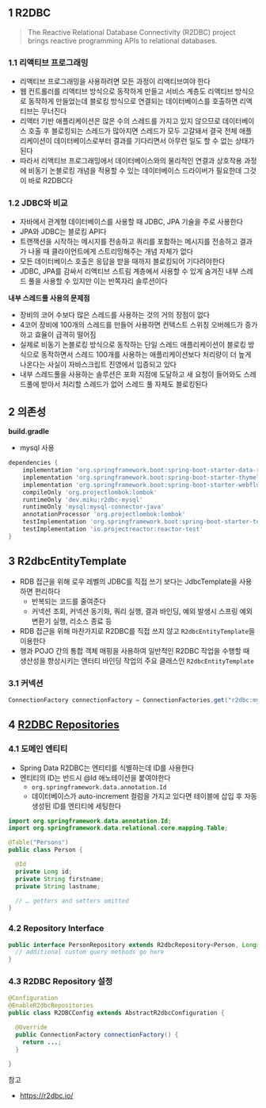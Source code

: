 ##  1 R2DBC

> The Reactive Relational Database Connectivity (R2DBC) project brings reactive programming APIs to relational databases.



###  1.1 리액티브 프로그래밍

* 리액티브 프로그래밍을 사용하려면 모든 과정이 리액티브여야 한다
* 웹 컨트롤러를 리액티브 방식으로 동작하게 만들고 서비스 계층도 리액티브 방식으로 동작하게 만들었는데 블로킹 방식으로 연결되는 데이터베이스를 호출하면 리액티브는 무너진다
* 리액터 기반 애플리케이션은 많은 수의 스레드를 가지고 있지 않으므로 데이터베이스 호출 후 블로킹되는 스레드가 많아지면 스레드가 모두 고갈돼서 결국 전체 애플리케이션이 데이터베이스로부터 결과를 기다리면서 아무런 일도 할 수 없는 상태가 된다
* 따라서 리액티브 프로그래밍에서 데이터베이스와의 물리적인 연결과 상호작용 과정에 비동기 논블로킹 개념을 적용할 수 있는 데이터베이스 드라이버가 필요한데 그것이 바로 R2DBC다



###  1.2 JDBC와 비교

* 자바에서 관계형 데이터베이스를 사용할 때 JDBC, JPA 기술을 주로 사용한다
* JPA와 JDBC는 블로킹 API다
* 트랜잭션을 시작하는 메시지를 전송하고 쿼리를 포함하는 메시지를 전송하고 결과가 나올 때 클라이언트에게 스트리밍해주는 개념 자체가 없다
* 모든 데이터베이스 호출은 응답을 받을 때까지 블로킹되어 기다려야한다
* JDBC, JPA를 감싸서 리액티브 스트림 계층에서 사용할 수 있게 숨겨진 내부 스레드 풀을 사용할 수 있지만 이는 반쪽자리 솔루션이다



**내부 스레드풀 사용의 문제점**

* 장비의 코어 수보다 많은 스레드를 사용하는 것의 거의 장점이 없다
* 4코어 장비에 100개의 스레드를 만들어 사용하면 컨텍스트 스위칭 오버헤드가 증가하고 효율이 급격히 떨어짐
* 실제로 비동기 논블로킹 방식으로 동작하는 단일 스레드 애플리케이션이 블로킹 방식으로 동작하면서 스레드 100개를 사용하는 애플리케이션보다 처리량이 더 높게 나온다는 사실이 자바스크립트 진영에서 입증되고 있다
* 내부 스레드풀을 사용하는 솔루션은 포화 지점에 도달하고 새 요청이 들어와도 스레드풀에 받아서 처리할 스레드가 없어 스레드 풀 자체도 블로킹된다

##  2 의존성

**build.gradle**

* mysql 사용

```groovy
dependencies {
    implementation 'org.springframework.boot:spring-boot-starter-data-r2dbc'
    implementation 'org.springframework.boot:spring-boot-starter-thymeleaf'
    implementation 'org.springframework.boot:spring-boot-starter-webflux'
    compileOnly 'org.projectlombok:lombok'
    runtimeOnly 'dev.miku:r2dbc-mysql'
    runtimeOnly 'mysql:mysql-connector-java'
    annotationProcessor 'org.projectlombok:lombok'
    testImplementation 'org.springframework.boot:spring-boot-starter-test'
    testImplementation 'io.projectreactor:reactor-test'
}
```



##  3 R2dbcEntityTemplate

* RDB 접근을 위해 로우 레벨의 JDBC를 직접 쓰기 보다는 JdbcTemplate을 사용하면 편리하다
  * 반복되는 코드를 줄여준다
  * 커넥션 조회, 커넥션 동기화, 쿼리 실행, 결과 바인딩, 예외 발생시 스프링 예외 변환기 실행, 리소스 종료 등
* RDB 접근을 위해 마찬가지로 R2DBC를 직접 쓰지 않고 `R2dbcEntityTemplate`을 이용한다
* 행과 POJO 간의 통합 객체 매핑을 사용하여 일반적인 R2DBC 작업을 수행할 때 생산성을 향상시키는 엔터티 바인딩 작업의 주요 클래스인 `R2dbcEntityTemplate`



###  3.1 커넥션

```java
ConnectionFactory connectionFactory = ConnectionFactories.get("r2dbc:mysql://localhost:3400/waplpay?options=DB_CLOSE_DELAY=-1;DB_CLOSE_ON_EXIT=FALSE");
```



##  4 [R2DBC Repositories](https://docs.spring.io/spring-data/r2dbc/docs/1.2.2/reference/html/#r2dbc.repositories)



###  4.1 도메인 엔티티

* Spring Data R2DBC는 엔티티를 식별하는데 ID를 사용한다
* 엔티티의 ID는 반드시 @Id 애노테이션을 붙여야한다
  * `org.springframework.data.annotation.Id`
  * 데이터베이스가 auto-increment 컬럼을 가지고 있다면 테이블에 삽입 후 자동 생성된 ID를 엔티티에 세팅한다



```java
import org.springframework.data.annotation.Id;
import org.springframework.data.relational.core.mapping.Table;

@Table("Persons")
public class Person {

  @Id
  private Long id;
  private String firstname;
  private String lastname;

  // … getters and setters omitted
}
```



###  4.2 Repository Interface

```java
public interface PersonRepository extends R2dbcRepository<Person, Long> {
  // additional custom query methods go here
}
```



###  4.3 R2DBC Repository 설정

```java
@Configuration
@EnableR2dbcRepositories
public class R2DBCConfig extends AbstractR2dbcConfiguration {

  @Override
  public ConnectionFactory connectionFactory() {
    return ...;
  }

}
```



참고

* https://r2dbc.io/